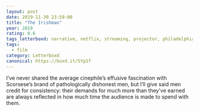 ```yaml
---
layout: post 
date: 2019-11-30 23:59:00
title: "The Irishman"
year: 2019
rating: 0.6
tags_letterboxd: narrative, netflix, streaming, projector, philadelphia, leah
tags:
  - film
category: Letterboxd
canonical: https://boxd.it/SYp1f
---
```


I’ve never shared the average cinephile’s effusive fascination with Scorsese’s brand of pathologically dishonest men, but I’ll give said men credit for consistency: their demands for much more than they’ve earned are always reflected in how much time the audience is made to spend with them.